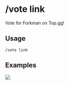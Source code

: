 # /vote link

Vote for Forkman on Top.gg!

## Usage

```
/vote link
```

## Examples

<img src="https://github.com/xNickyDev/Forkman/assets/111157596/453d28f8-0c64-44d1-87f9-9c4346fb2401" class="rounded-corners">